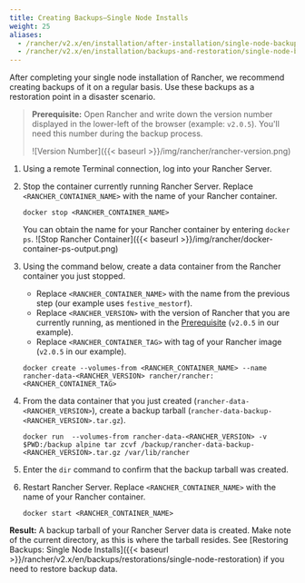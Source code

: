 ```yaml
---
title: Creating Backups—Single Node Installs
weight: 25
aliases:
  - /rancher/v2.x/en/installation/after-installation/single-node-backup-and-restoration/
  - /rancher/v2.x/en/installation/backups-and-restoration/single-node-backup-and-restoration/
---
```


After completing your single node installation of Rancher, we recommend creating backups of it on a regular basis. Use these backups as a restoration point in a disaster scenario.

<a id="prereq"></a>

>**Prerequisite:** Open Rancher and write down the version number displayed in the lower-left of the browser (example: `v2.0.5`). You'll need this number during the backup process.
>
>![Version Number]({{< baseurl >}}/img/rancher/rancher-version.png)

1. Using a remote Terminal connection, log into your Rancher Server.

1. Stop the container currently running Rancher Server. Replace `<RANCHER_CONTAINER_NAME>` with the name of your Rancher container.

    ```
    docker stop <RANCHER_CONTAINER_NAME>
    ```
    You can obtain the name for your Rancher container by entering `docker ps`.
    ![Stop Rancher Container]({{< baseurl >}}/img/rancher/docker-container-ps-output.png)

1. <a id="backup"></a>Using the command below, create a data container from the Rancher container you just stopped.

    - Replace `<RANCHER_CONTAINER_NAME>` with the name from the previous step (our example uses `festive_mestorf`).
    - Replace `<RANCHER_VERSION>` with the version of Rancher that you are currently running, as mentioned in the [Prerequisite](#prereq) (`v2.0.5` in our example). 
    - Replace `<RANCHER_CONTAINER_TAG>` with tag of your Rancher image (`v2.0.5` in our example).

     ```
    docker create --volumes-from <RANCHER_CONTAINER_NAME> --name rancher-data-<RANCHER_VERSION> rancher/rancher:<RANCHER_CONTAINER_TAG>
    ```

1. <a id="tarball"></a>From the data container that you just created (`rancher-data-<RANCHER_VERSION>`), create a backup tarball (`rancher-data-backup-<RANCHER_VERSION>.tar.gz`).

    ```
    docker run  --volumes-from rancher-data-<RANCHER_VERSION> -v $PWD:/backup alpine tar zcvf /backup/rancher-data-backup-<RANCHER_VERSION>.tar.gz /var/lib/rancher
    ```

1. Enter the `dir` command to confirm that the backup tarball was created.


1. Restart Rancher Server. Replace `<RANCHER_CONTAINER_NAME>` with the name of your Rancher container.

    ```
    docker start <RANCHER_CONTAINER_NAME>
    ```

**Result:** A backup tarball of your Rancher Server data is created. Make note of the current directory, as this is where the tarball resides. See [Restoring Backups: Single Node Installs]({{< baseurl >}}/rancher/v2.x/en/backups/restorations/single-node-restoration) if you need to restore backup data.
